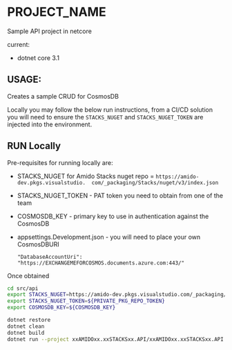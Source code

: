# PROJECT_NAME 

Sample API project in netcore

current: 
 - dotnet core 3.1

<!-- ... more stuff here ... -->

USAGE:
---
Creates a sample CRUD for CosmosDB
<!-- TODO: flesh this out -->

Locally you may follow the below run instructions, from a CI/CD solution you will need to ensure the `STACKS_NUGET` and `STACKS_NUGET_TOKEN` are injected into the environment.

RUN Locally 
---

Pre-requisites for running locally are:

  - STACKS_NUGET for Amido Stacks nuget repo = `https://amido-dev.pkgs.visualstudio.  com/_packaging/Stacks/nuget/v3/index.json`
  - STACKS_NUGET_TOKEN - PAT token you need to obtain from one of the team
  - COSMOSDB_KEY - primary key to use in authentication against the CosmosDB
  - appsettings.Development.json - you will need to place your own CosmosDBURI

        "DatabaseAccountUri": "https://EXCHANGEMEFORCOSMOS.documents.azure.com:443/"


Once obtained
```bash
cd src/api
export STACKS_NUGET=https://amido-dev.pkgs.visualstudio.com/_packaging/Stacks/nuget/v3/index.json
export STACKS_NUGET_TOKEN=${PRIVATE_PKG_REPO_TOKEN} 
export COSMOSDB_KEY=${COSMOSDB_KEY}

dotnet restore
dotnet clean
dotnet build
dotnet run --project xxAMIDOxx.xxSTACKSxx.API/xxAMIDOxx.xxSTACKSxx.API.csproj
```
